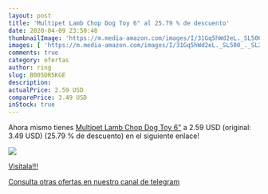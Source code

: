 ```yaml
---
layout: post
title: 'Multipet Lamb Chop Dog Toy 6" al 25.79 % de descuento'
date: 2020-04-09 23:50:48
thumbnailImage: 'https://m.media-amazon.com/images/I/31Gq5hWd2eL._SL500_._SL200_.jpg'
images: [ 'https://m.media-amazon.com/images/I/31Gq5hWd2eL._SL500_._SL200_.jpg' ]
comments: true
category: ofertas
author: ring
slug: B005DR5KGE
description:
actualPrice: 2.59 USD
comparePrice: 3.49 USD
inStock: true
---
```


Ahora mismo tienes [Multipet Lamb Chop Dog Toy 6"](https://www.amazon.com/dp/B005DR5KGE/?tag=redken08-20) a 2.59 USD (original: 3.49 USD) (25.79 %  de descuento) en el siguiente enlace!

[![](https://m.media-amazon.com/images/I/31Gq5hWd2eL._SL500_._SL200_.jpg)](https://www.amazon.com/dp/B005DR5KGE/?tag=redken08-20)

[Visítala!!!](https://www.amazon.com/dp/B005DR5KGE/?tag=redken08-20)

[Consulta otras ofertas en nuestro canal de telegram](https://t.me/s/ofertas25)
